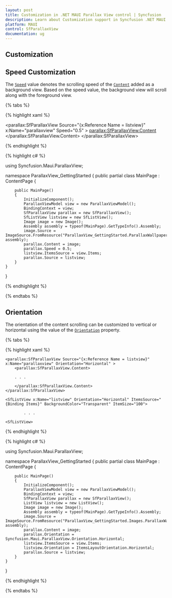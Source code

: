 ```yaml
---
layout: post
title: Customization in .NET MAUI Parallax View control | Syncfusion
description: Learn about Customization support in Syncfusion .NET MAUI Parallax View (SfParallaxView) control.
platform: MAUI
control: SfParallaxView
documentation: ug
---
```


## Customization

## Speed Customization

The [`Speed`]() value denotes the scrolling speed of the [`Content`]() added as a background view. Based on the speed value, the background view will scroll along with the foreground view.

{% tabs %}

{% highlight xaml %}

<parallax:SfParallaxView Source="{x:Reference Name = listview}" x:Name="parallaxview" Speed="0.5" >
    <parallax:SfParallaxView.Content>
        <Image BackgroundColor="Transparent" Source="{Binding Image}" HorizontalOptions="Fill" VerticalOptions="Fill" Aspect="AspectFill" />
    </parallax:SfParallaxView.Content>
</parallax:SfParallaxView>

{% endhighlight %}

{% highlight c# %}

using Syncfusion.Maui.ParallaxView;

namespace ParallaxView_GettingStarted
{
    public partial class MainPage : ContentPage
    {

        public MainPage()
        {
            InitializeComponent();
            ParallaxViewModel view = new ParallaxViewModel();
            BindingContext = view;
            SfParallaxView parallax = new SfParallaxView();
            SfListView listview = new SfListView();
            Image image = new Image();
            Assembly assembly = typeof(MainPage).GetTypeInfo().Assembly;
            image.Source = ImageSource.FromResource("ParallaxView_GettingStarted.ParallaxWallpaper.png", assembly);
            parallax.Content = image;
            parallax.Speed = 0.5;
            listview.ItemsSource = view.Items;
            parallax.Source = listview;
        }
    }
}

{% endhighlight %}

{% endtabs %}

## Orientation 

The orientation of the content scrolling can be customized to vertical or horizontal using the value of the [`Orientation`]() property.

{% tabs %}

{% highlight xaml %}

<Grid>

    <parallax:SfParallaxView Source="{x:Reference Name = listview}" x:Name="parallaxview" Orientation="Horizontal" >
        <parallax:SfParallaxView.Content>
        
        . . .

        </parallax:SfParallaxView.Content>
    </parallax:SfParallaxView>

    <SfListView x:Name="listview" Orientation="Horizontal" ItemsSource="{Binding Items}" BackgroundColor="Transparent" ItemSize="100">
        
            . . .

    <SfListView>

</Grid>
        
{% endhighlight %}

{% highlight c# %}

using Syncfusion.Maui.ParallaxView;

namespace ParallaxView_GettingStarted
{
    public partial class MainPage : ContentPage
    {

        public MainPage()
        {
            InitializeComponent();
            ParallaxViewModel view = new ParallaxViewModel();
            BindingContext = view;
            SfParallaxView parallax = new SfParallaxView();
            ListView listview = new ListView();
            Image image = new Image();
            Assembly assembly = typeof(MainPage).GetTypeInfo().Assembly;
            image.Source = ImageSource.FromResource("ParallaxView_GettingStarted.Images.ParallaxWallpaper.png", assembly);
            parallax.Content = image;
            parallax.Orientation = Syncfusion.Maui.ParallaxView.Orientation.Horizontal;
            listview.ItemsSource = view.Items;
            listview.Orientation = ItemsLayoutOrientation.Horizontal;
            parallax.Source = listview;
        }
    }
}

{% endhighlight %}

{% endtabs %}
